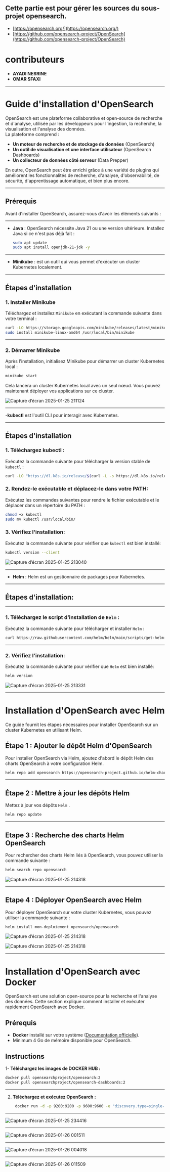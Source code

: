## Cette partie est pour gérer les sources du sous-projet opensearch.
- [https://opensearch.org/](https://opensearch.org/)
- [https://github.com/opensearch-project/OpenSearch](https://github.com/opensearch-project/OpenSearch)

# contributeurs
- **AYADI NESRINE**
- **OMAR SFAXI**

---

# Guide d'installation d'OpenSearch

OpenSearch est une plateforme collaborative et open-source de recherche et d'analyse, utilisée par les développeurs pour l'ingestion, la recherche, la visualisation et l'analyse des données.  
La plateforme comprend :  
- **Un moteur de recherche et de stockage de données** (OpenSearch)  
- **Un outil de visualisation et une interface utilisateur** (OpenSearch Dashboards)  
- **Un collecteur de données côté serveur** (Data Prepper)  

En outre, OpenSearch peut être enrichi grâce à une variété de plugins qui améliorent les fonctionnalités de recherche, d'analyse, d'observabilité, de sécurité, d'apprentissage automatique, et bien plus encore.

---

## Prérequis

Avant d'installer OpenSearch, assurez-vous d'avoir les éléments suivants :

---

- **Java** : OpenSearch nécessite Java 21 ou une version ultérieure. Installez Java si ce n'est pas déjà fait :
  ```bash
  sudo apt update
  sudo apt install openjdk-21-jdk -y
  ```
---

- **Minikube** : est un outil qui vous permet d'exécuter un cluster Kubernetes localement.

---

## Étapes d'installation

### 1. Installer Minikube

Téléchargez et installez `Minikube` en exécutant la commande suivante dans votre terminal :
```bash
curl -LO https://storage.googleapis.com/minikube/releases/latest/minikube-linux-amd64
sudo install minikube-linux-amd64 /usr/local/bin/minikube
```
---

### 2. Démarrer Minikube

Après l'installation, initialisez Minikube pour démarrer un cluster Kubernetes local :
```bash
minikube start
```
Cela lancera un cluster Kubernetes local avec un seul nœud. Vous pouvez maintenant déployer vos applications sur ce cluster.

![Capture d’écran 2025-01-25 211124](https://github.com/user-attachments/assets/9f0b481f-20e1-4c8a-a34f-52da93dc2f74)

---

-**kubectl** est l'outil CLI pour interagir avec Kubernetes.

---

## Étapes d'installation

### 1. Téléchargez kubectl :

Exécutez la commande suivante pour télécharger la version stable de `kubectl` :

```bash
curl -LO "https://dl.k8s.io/release/$(curl -L -s https://dl.k8s.io/release/stable.txt)/bin/linux/amd64/kubectl"
```

### 2. Rendez-le exécutable et déplacez-le dans votre PATH:

Exécutez les commandes suivantes pour rendre le fichier exécutable et le déplacer dans un répertoire du PATH :

```bash
chmod +x kubectl
sudo mv kubectl /usr/local/bin/
```

### 3. Vérifiez l'installation:

Exécutez la commande suivante pour vérifier que `kubectl` est bien installé:

```bash
kubectl version --client
```

![Capture d’écran 2025-01-25 213040](https://github.com/user-attachments/assets/14f8e4fc-7c90-4ecc-ad2e-449600a7d134)


---

- **Helm** : Helm est un gestionnaire de packages pour Kubernetes.

---

## Étapes d'installation:

---

### 1. Téléchargez le script d’installation de `Helm` :

Exécutez la commande suivante pour télécharger et installer `Helm` :

```bash
curl https://raw.githubusercontent.com/helm/helm/main/scripts/get-helm-3 | bash
```

---

### 2. Vérifiez l'installation:

Exécutez la commande suivante pour vérifier que `Helm` est bien installé:

```bash
helm version 
```
![Capture d’écran 2025-01-25 213331](https://github.com/user-attachments/assets/3f1f1f58-9a5e-4e66-aaaa-2be80fcb61df)

---

# Installation d'OpenSearch avec Helm

Ce guide fournit les étapes nécessaires pour installer OpenSearch sur un cluster Kubernetes en utilisant Helm.

## Étape 1 : Ajouter le dépôt Helm d'OpenSearch

Pour installer OpenSearch via Helm, ajoutez d'abord le dépôt Helm des charts OpenSearch à votre configuration Helm.

```bash
helm repo add opensearch https://opensearch-project.github.io/helm-charts/
```

---

## Étape 2 : Mettre à jour les dépôts Helm

Mettez à jour vos dépôts `Helm` .

```bash
helm repo update
```

---

## Etape 3 : Recherche des charts Helm OpenSearch

Pour rechercher des charts Helm liés à OpenSearch, vous pouvez utiliser la commande suivante :

```bash
helm search repo opensearch
```

![Capture d’écran 2025-01-25 214318](https://github.com/user-attachments/assets/642eec64-22fd-44ef-84da-a4208100b485)

---

## Etape 4 : Déployer OpenSearch avec Helm

Pour déployer OpenSearch sur votre cluster Kubernetes, vous pouvez utiliser la commande suivante :

```bash
helm install mon-deploiement opensearch/opensearch
```

![Capture d’écran 2025-01-25 214318](https://github.com/user-attachments/assets/3f6ccce3-ab4d-4de7-8093-6f3ad0f71fd0)

![Capture d’écran 2025-01-25 214318](https://github.com/user-attachments/assets/ad7a792f-31eb-4065-82fb-51bb61431a96)

---

# Installation d'OpenSearch avec Docker

OpenSearch est une solution open-source pour la recherche et l'analyse des données. Cette section explique comment installer et exécuter rapidement OpenSearch avec Docker.

## Prérequis

- **Docker** installé sur votre système ([Documentation officielle](https://docs.docker.com/get-docker/)).
- Minimum 4 Go de mémoire disponible pour OpenSearch.

## Instructions

1- **Téléchargez les images de DOCKER HUB :**
   ```bash
   docker pull opensearchproject/opensearch:2
   docker pull opensearchproject/opensearch-dashboards:2
   ```

---

2. **Téléchargez et exécutez OpenSearch :**
   ```bash
    docker run -d -p 9200:9200 -p 9600:9600 -e "discovery.type=single-node" -e "OPENSEARCH_INITIAL_ADMIN_PASSWORD=<custom-admin-password>"    opensearchproject/opensearch:latest
   ```

---

![Capture d’écran 2025-01-25 234416](https://github.com/user-attachments/assets/2b3a9d29-22f6-4bf7-80c2-12f58839c045)

---

![Capture d’écran 2025-01-26 001511](https://github.com/user-attachments/assets/8dc3c311-416f-4250-b94b-c28126553a9d)

---

![Capture d’écran 2025-01-26 004018](https://github.com/user-attachments/assets/ae3b3ce7-54a2-4dbd-93e3-16d3b387c817)

---

![Capture d’écran 2025-01-26 011509](https://github.com/user-attachments/assets/f2150b7f-801c-405b-8747-5e02f0601159)



